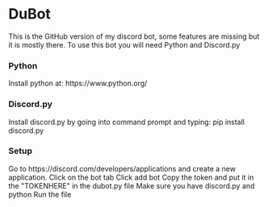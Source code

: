 <h1>DuBot</h1>
This is the GitHub version of my discord bot, some features are missing but it is mostly there.
To use this bot you will need Python and Discord.py

<h3>Python</h3>
Install python at: https://www.python.org/

<h3>Discord.py</h3>
Install discord.py by going into command prompt and typing:
pip install discord.py

<h3>Setup</h3>
Go to https://discord.com/developers/applications and create a new application.
Click on the bot tab
Click add bot
Copy the token and put it in the "TOKENHERE" in the dubot.py file
Make sure you have discord.py and python
Run the file
